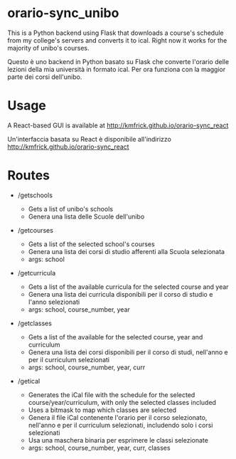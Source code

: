 # orario-sync_unibo

This is a Python backend using Flask that downloads a course's schedule from my college's servers and converts it to ical.
Right now it works for the majority of unibo's courses.

Questo è uno backend in Python basato su Flask che converte l'orario delle lezioni della mia università in formato ical.
Per ora funziona con la maggior parte dei corsi dell'unibo.

# Usage

A React-based GUI is available at <http://kmfrick.github.io/orario-sync_react>

Un'interfaccia basata su React è disponibile all'indirizzo <http://kmfrick.github.io/orario-sync_react>

# Routes

- /getschools
  * Gets a list of unibo's schools
  * Genera una lista delle Scuole dell'unibo

- /getcourses
  * Gets a list of the selected school's courses
  * Genera una lista dei corsi di studio afferenti alla Scuola selezionata
  * args: school

- /getcurricula
  * Gets a list of the available curricula for the selected course and year
  * Genera una lista dei curricula disponibili per il corso di studio e l'anno selezionati
  * args: school, course_number, year
  
- /getclasses
  * Gets a list of the available for the selected course, year and curriculum
  * Genera una lista dei corsi disponibili per il corso di studi, nell'anno e per il curriculum selezionati
  * args: school, course_number, year, curr

- /getical
  * Generates the iCal file with the schedule for the selected course/year/curriculum, with only the selected classes included
  * Uses a bitmask to map which classes are selected
  * Genera il file iCal contenente l'orario per il corso selezionato, nell'anno e per il curriculum selezionati, includendo solo i corsi selezionati
  * Usa una maschera binaria per esprimere le classi selezionate
  * args: school, course_number, year, curr, classes